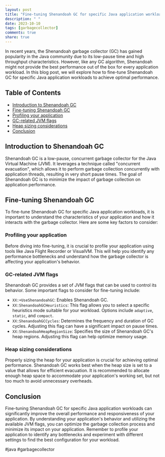 ```yaml
---
layout: post
title: "Fine-tuning Shenandoah GC for specific Java application workloads"
description: " "
date: 2023-10-10
tags: [garbagecollector]
comments: true
share: true
---
```


In recent years, the Shenandoah garbage collector (GC) has gained popularity in the Java community due to its low-pause time and high throughput characteristics. However, like any GC algorithm, Shenandoah might not provide the best performance out of the box for every application workload. In this blog post, we will explore how to fine-tune Shenandoah GC for specific Java application workloads to achieve optimal performance.

## Table of Contents
- [Introduction to Shenandoah GC](#introduction-to-shenandoah-gc)
- [Fine-tuning Shenandoah GC](#fine-tuning-shenandoah-gc)
- [Profiling your application](#profiling-your-application)
- [GC-related JVM flags](#gc-related-jvm-flags)
- [Heap sizing considerations](#heap-sizing-considerations)
- [Conclusion](#conclusion)

## Introduction to Shenandoah GC

Shenandoah GC is a low-pause, concurrent garbage collector for the Java Virtual Machine (JVM). It leverages a technique called "concurrent evacuation", which allows it to perform garbage collection concurrently with application threads, resulting in very short pause times. The goal of Shenandoah GC is to minimize the impact of garbage collection on application performance.

## Fine-tuning Shenandoah GC

To fine-tune Shenandoah GC for specific Java application workloads, it is important to understand the characteristics of your application and how it interacts with the garbage collector. Here are some key factors to consider:

### Profiling your application

Before diving into fine-tuning, it is crucial to profile your application using tools like Java Flight Recorder or VisualVM. This will help you identify any performance bottlenecks and understand how the garbage collector is affecting your application's behavior.

### GC-related JVM flags

Shenandoah GC provides a set of JVM flags that can be used to control its behavior. Some important flags to consider for fine-tuning include:

- `XX:+UseShenandoahGC`: Enables Shenandoah GC.
- `XX:ShenandoahGCHeuristics`: This flag allows you to select a specific heuristics mode suitable for your workload. Options include `adaptive`, `static`, and `compact`.
- `XX:ShenandoahGCCycles`: Determines the frequency and duration of GC cycles. Adjusting this flag can have a significant impact on pause times.
- `XX:ShenandoahHeapRegionSize`: Specifies the size of Shenandoah GC's heap regions. Adjusting this flag can help optimize memory usage.

### Heap sizing considerations

Properly sizing the heap for your application is crucial for achieving optimal performance. Shenandoah GC works best when the heap size is set to a value that allows for efficient evacuation. It is recommended to allocate enough heap space to accommodate your application's working set, but not too much to avoid unnecessary overheads.

## Conclusion

Fine-tuning Shenandoah GC for specific Java application workloads can significantly improve the overall performance and responsiveness of your application. By understanding your application's behavior and utilizing the available JVM flags, you can optimize the garbage collection process and minimize its impact on your application. Remember to profile your application to identify any bottlenecks and experiment with different settings to find the best configuration for your workload.

#java #garbagecollector